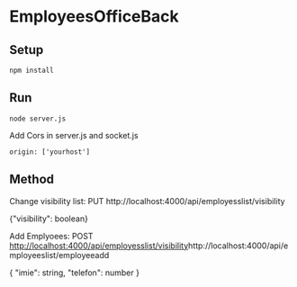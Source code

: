 # EmployeesOfficeBack

## Setup 
```
npm install
```

## Run 
```
node server.js
```
Add Cors in server.js and socket.js 
```
origin: ['yourhost']
```

## Method
Change visibility list: PUT http://localhost:4000/api/employesslist/visibility

{"visibility": boolean} 

Add Emplyoees: POST [http://localhost:4000/api/employesslist/visibility](http://localhost:4000/api/employeeslist/employeeadd)http://localhost:4000/api/employeeslist/employeeadd

{
  "imie": string,
  "telefon": number
}
